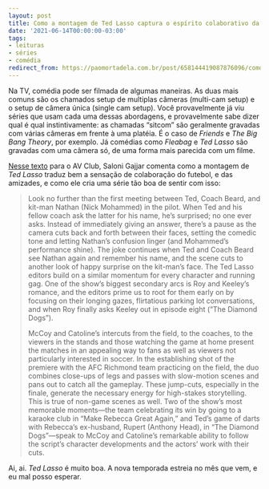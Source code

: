 ```yaml
---
layout: post
title: Como a montagem de Ted Lasso captura o espírito colaborativo da comédia
date: '2021-06-14T00:00:00-03:00'
tags:
- leituras
- séries
- comédia
redirect_from: https://paomortadela.com.br/post/658144419087876096/como-a-montagem-de-ted-lasso-captura-o-esp%C3%ADrito
---
```

Na TV, comédia pode ser filmada de algumas maneiras. As duas mais comuns são os chamados setup de multiplas câmeras (multi-cam setup) e o setup de câmera única (single cam setup). Você provavelmente já viu séries que usam cada uma dessas abordagens, e provavelmente sabe dizer qual é qual instintivamente: as chamadas “sitcom” são geralmente gravadas com várias câmeras em frente à uma platéia. É o caso de _Friends_ e _The Big Bang Theory_, por exemplo. Já comédias como _Fleabag_ e _Ted Lasso_ são gravadas com uma câmera só, de uma forma mais parecida com um filme.

[Nesse texto](https://www.avclub.com/ted-lasso-s-seamless-single-cam-editing-captures-the-co-1847063891) para o AV Club, Saloni Gajjar comenta como a montagem de _Ted Lasso_ traduz bem a sensação de colaboração do futebol, e das amizades, e como ele cria uma série tão boa de sentir com isso:

> Look no further than the first meeting between Ted, Coach Beard, and kit-man Nathan (Nick Mohammed) in the pilot. When Ted and his fellow coach ask the latter for his name, he’s surprised; no one ever asks. Instead of immediately giving an answer, there’s a pause as the camera cuts back and forth between their faces, setting the comedic tone and letting Nathan’s confusion linger (and Mohammed’s performance shine). The joke continues when Ted and Coach Beard see Nathan again and remember his name, and the scene cuts to another look of happy surprise on the kit-man’s face. The Ted Lasso editors build on a similar momentum for every character and running gag. One of the show’s biggest secondary arcs is Roy and Keeley’s romance, and the editors prime us to root for them early on by focusing on their longing gazes, flirtatious parking lot conversations, and when Roy finally asks Keeley out in episode eight (“The Diamond Dogs”).
> 
> McCoy and Catoline’s intercuts from the field, to the coaches, to the viewers in the stands and those watching the game at home present the matches in an appealing way to fans as well as viewers not particularly interested in soccer. In the establishing shot of the premiere with the AFC Richmond team practicing on the field, the duo combines close-ups of legs and passes with slow-motion scenes and pans out to catch all the gameplay. These jump-cuts, especially in the finale, generate the necessary energy for high-stakes storytelling. This is true of non-game scenes as well. Two of the show’s most memorable moments—the team celebrating its win by going to a karaoke club in “Make Rebecca Great Again,” and Ted’s game of darts with Rebecca’s ex-husband, Rupert (Anthony Head), in “The Diamond Dogs”—speak to McCoy and Catoline’s remarkable ability to follow the script’s character developments and the actors’ work with their cuts.

Ai, ai. _Ted Lasso_ é muito boa. A nova temporada estreia no mês que vem, e eu mal posso esperar.

